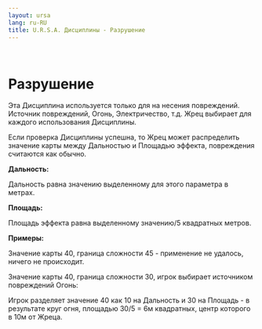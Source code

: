 ```yaml
---
layout: ursa
lang: ru-RU
title: U.R.S.A. Дисциплины - Разрушение
---
```


<div id="nav-placeholder"></div>
<script>
$(function(){
  $("#nav-placeholder").load("/ursa_doc/navbar.html");
});
</script>

<br>

# Разрушение

Эта Дисциплина используется только для на несения повреждений. Источник повреждений, Огонь, Электричество, т.д. Жрец выбирает для каждого использования Дисциплины.

Если проверка Дисциплины успешна, то Жрец может распределить значение карты между Дальностью и Площадью эффекта, повреждения считаются как обычно.

**Дальность:**

Дальность равна значению выделенному для этого параметра в метрах.

**Площадь:**

Площадь эффекта равна выделенному значению/5 квадратных метров.

**Примеры:**

Значение карты 40, граница сложности 45 - применение не удалось, ничего не происходит.

Значение карты 40, граница сложности 30, игрок выбирает источником повреждений Огонь:

Игрок разделяет значение 40 как 10 на Дальность и 30 на Площадь - в результате круг огня, площадью 30/5 = 6м квадратных, центр которого в 10м от Жреца.
